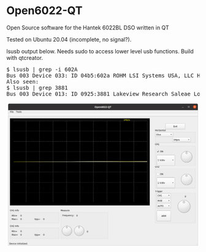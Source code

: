 # Open6022-QT
Open Source software for the Hantek 6022BL DSO written in QT

Tested on Ubuntu 20.04 (incomplete, no signal?).

lsusb output below. Needs sudo to access lower level usb functions. Build with qtcreator.

<pre>
$ lsusb | grep -i 602A
Bus 003 Device 033: ID 04b5:602a ROHM LSI Systems USA, LLC Hantek6022BL 
Also seen:
$ lsusb | grep 3881
Bus 003 Device 013: ID 0925:3881 Lakeview Research Saleae Logic
</pre>

<img src=https://raw.githubusercontent.com/supaplextor/Open6022-QT/master/Screenshot%20from%202020-08-08%2019-37-26.png>
